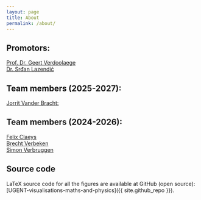 ```yaml
---
layout: page
title: About
permalink: /about/
---
```


<h2>Promotors:</h2>

<a href="https://nuclearfusion.ugent.be/prof-dr-geert-verdoolaege">Prof. Dr. Geert Verdoolaege</a> <br>
<a href="https://users.ugent.be/~slazendi/">Dr. Srđan Lazendić</a> <br>

<h2>Team members (2025-2027):</h2>
<a href="www.linkedin.com/in/jorrit-vander-bracht-4987b9364">Jorrit Vander Bracht:</a> <br>

<h2>Team members (2024-2026):</h2>
<a href="https://www.linkedin.com/in/felix-claeys-7b4047279/">Felix Claeys</a> <br>
<a href="https://www.linkedin.com/in/brecht-verbeken-837b4b352/">Brecht Verbeken</a> <br>
<a href="https://www.linkedin.com/in/simon-verbruggen-7ba82a324/">Simon Verbruggen</a> <br>

<h2>Source code</h2>
LaTeX source code for all the figures are available at GitHub (open source):  
[UGENT-visualisations-maths-and-physics]({{ site.github_repo }}).
